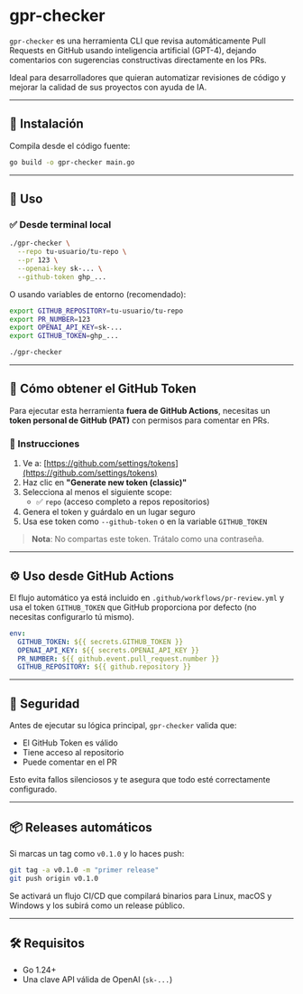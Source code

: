 # gpr-checker

`gpr-checker` es una herramienta CLI que revisa automáticamente Pull Requests en GitHub usando inteligencia artificial (GPT-4), dejando comentarios con sugerencias constructivas directamente en los PRs.

Ideal para desarrolladores que quieran automatizar revisiones de código y mejorar la calidad de sus proyectos con ayuda de IA.

---

## 🚀 Instalación

Compila desde el código fuente:

```bash
go build -o gpr-checker main.go
```

---

## 🧠 Uso

### ✅ Desde terminal local

```bash
./gpr-checker \
  --repo tu-usuario/tu-repo \
  --pr 123 \
  --openai-key sk-... \
  --github-token ghp_...
```

O usando variables de entorno (recomendado):

```bash
export GITHUB_REPOSITORY=tu-usuario/tu-repo
export PR_NUMBER=123
export OPENAI_API_KEY=sk-...
export GITHUB_TOKEN=ghp_...

./gpr-checker
```

---

## 🔑 Cómo obtener el GitHub Token

Para ejecutar esta herramienta **fuera de GitHub Actions**, necesitas un **token personal de GitHub (PAT)** con permisos para comentar en PRs.

### 🎯 Instrucciones

1. Ve a: [https://github.com/settings/tokens](https://github.com/settings/tokens)
2. Haz clic en **"Generate new token (classic)"**
3. Selecciona al menos el siguiente scope:
   - ✅ `repo` (acceso completo a repos repositorios)
4. Genera el token y guárdalo en un lugar seguro
5. Usa ese token como `--github-token` o en la variable `GITHUB_TOKEN`

> **Nota**: No compartas este token. Trátalo como una contraseña.

---

## ⚙️ Uso desde GitHub Actions

El flujo automático ya está incluido en `.github/workflows/pr-review.yml` y usa el token `GITHUB_TOKEN` que GitHub proporciona por defecto (no necesitas configurarlo tú mismo).

```yaml
env:
  GITHUB_TOKEN: ${{ secrets.GITHUB_TOKEN }}
  OPENAI_API_KEY: ${{ secrets.OPENAI_API_KEY }}
  PR_NUMBER: ${{ github.event.pull_request.number }}
  GITHUB_REPOSITORY: ${{ github.repository }}
```

---

## 🔐 Seguridad

Antes de ejecutar su lógica principal, `gpr-checker` valida que:

- El GitHub Token es válido
- Tiene acceso al repositorio
- Puede comentar en el PR

Esto evita fallos silenciosos y te asegura que todo esté correctamente configurado.

---

## 📦 Releases automáticos

Si marcas un tag como `v0.1.0` y lo haces push:

```bash
git tag -a v0.1.0 -m "primer release"
git push origin v0.1.0
```

Se activará un flujo CI/CD que compilará binarios para Linux, macOS y Windows y los subirá como un release público.

---

## 🛠 Requisitos

- Go 1.24+
- Una clave API válida de OpenAI (`sk-...`)
